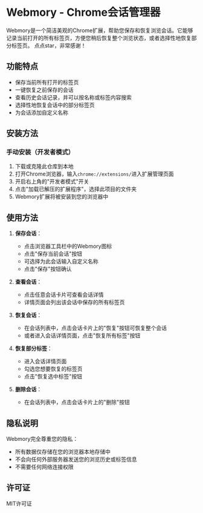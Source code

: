 # Webmory - Chrome会话管理器

Webmory是一个简洁美观的Chrome扩展，帮助您保存和恢复浏览会话。它能够记录当前打开的所有标签页，方便您稍后恢复整个浏览状态，或者选择性地恢复部分标签页。
点点star，非常感谢！

## 功能特点

- 保存当前所有打开的标签页
- 一键恢复之前保存的会话
- 查看历史会话记录，并可以按名称或标签内容搜索
- 选择性地恢复会话中的部分标签页
- 为会话添加自定义名称

## 安装方法

### 手动安装（开发者模式）

1. 下载或克隆此仓库到本地
2. 打开Chrome浏览器，输入`chrome://extensions/`进入扩展管理页面
3. 开启右上角的"开发者模式"开关
4. 点击"加载已解压的扩展程序"，选择此项目的文件夹
5. Webmory扩展将被安装到您的浏览器中

## 使用方法

1. **保存会话**：
   - 点击浏览器工具栏中的Webmory图标
   - 点击"保存当前会话"按钮
   - 可选择为此会话输入自定义名称
   - 点击"保存"按钮确认

2. **查看会话**：
   - 点击任意会话卡片可查看会话详情
   - 详情页面会列出该会话中保存的所有标签页

3. **恢复会话**：
   - 在会话列表中，点击会话卡片上的"恢复"按钮可恢复整个会话
   - 或者进入会话详情页面，点击"恢复所有标签"按钮

4. **恢复部分标签**：
   - 进入会话详情页面
   - 勾选您想要恢复的标签页
   - 点击"恢复选中标签"按钮

5. **删除会话**：
   - 在会话列表中，点击会话卡片上的"删除"按钮

## 隐私说明

Webmory完全尊重您的隐私：
- 所有数据仅存储在您的浏览器本地存储中
- 不会向任何外部服务器发送您的浏览历史或标签信息
- 不需要任何网络连接权限

## 许可证

MIT许可证 
